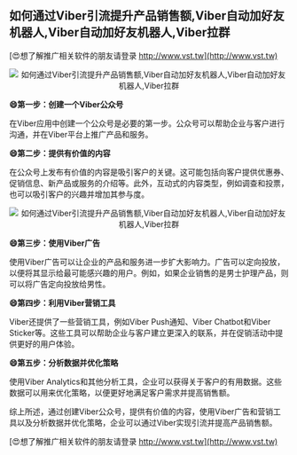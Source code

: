 ## **如何通过Viber引流提升产品销售额,Viber自动加好友机器人,Viber自动加好友机器人,Viber拉群**

[😍想了解推广相关软件的朋友请登录 http://www.vst.tw](http://www.vst.tw)

 <center><img src="https://vst.tw/MP4/tuiguang/png/4.png" alt="如何通过Viber引流提升产品销售额,Viber自动加好友机器人,Viber自动加好友机器人,Viber拉群"></center>

**😄第一步：创建一个Viber公众号**

在Viber应用中创建一个公众号是必要的第一步。公众号可以帮助企业与客户进行沟通，并在Viber平台上推广产品和服务。

**😄第二步：提供有价值的内容**

在公众号上发布有价值的内容是吸引客户的关键。这可能包括向客户提供优惠券、促销信息、新产品或服务的介绍等。此外，互动式的内容类型，例如调查和投票，也可以吸引客户的兴趣并增加其参与度。

 <center><img src="https://vst.tw/MP4/tuiguang/png/4.png" alt="如何通过Viber引流提升产品销售额,Viber自动加好友机器人,Viber自动加好友机器人,Viber拉群"></center>

**😄第三步：使用Viber广告**

使用Viber广告可以让企业的产品和服务进一步扩大影响力。广告可以定向投放，以便将其显示给最可能感兴趣的用户。例如，如果企业销售的是男士护理产品，则可以将广告定向投放给男性。

**😄第四步：利用Viber营销工具**

Viber还提供了一些营销工具，例如Viber Push通知、Viber Chatbot和Viber Sticker等。这些工具可以帮助企业与客户建立更深入的联系，并在促销活动中提供更好的用户体验。

**😄第五步：分析数据并优化策略**

使用Viber Analytics和其他分析工具，企业可以获得关于客户的有用数据。这些数据可以用来优化策略，以便更好地满足客户需求并提高销售额。

综上所述，通过创建Viber公众号，提供有价值的内容，使用Viber广告和营销工具以及分析数据并优化策略，企业可以通过Viber实现引流并提高产品销售额。

[😍想了解推广相关软件的朋友请登录 http://www.vst.tw](http://www.vst.tw)



